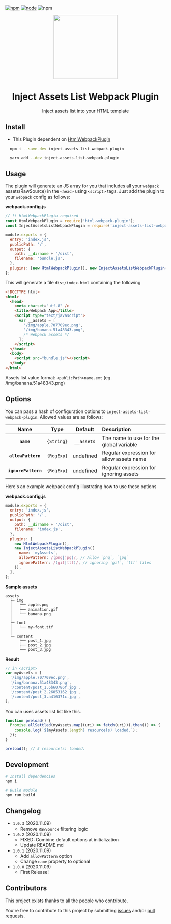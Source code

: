 [![npm][npm]][npm-url]
[![node][node]][node-url]
![npm](https://img.shields.io/npm/dw/inject-assets-list-webpack-plugin.svg)

<div align="center">
  <a href="https://github.com/webpack/webpack">
    <img width="200" src="https://webpack.js.org/assets/icon-square-big.svg">
  </a>
  <h1>Inject Assets List Webpack Plugin</h1>
  <p>Inject assets list into your HTML template</p>
</div>

## Install

- This Plugin dependent on [HtmlWebpackPlugin](https://github.com/jantimon/html-webpack-plugin)

```bash
  npm i --save-dev inject-assets-list-webpack-plugin
```

```bash
  yarn add --dev inject-assets-list-webpack-plugin
```

## Usage

The plugin will generate an JS array for you that includes all your `webpack`
assets(RawSource) in the `<head>` using `<script>` tags. Just add the plugin to your `webpack`
config as follows:

**webpack.config.js**

```js
// !! HtmlWebpackPlugin required
const HtmlWebpackPlugin = require('html-webpack-plugin');
const InjectAssetsListWebpackPlugin = require('inject-assets-list-webpack-plugin');

module.exports = {
  entry: 'index.js',
  publicPath: '/',
  output: {
    path: __dirname + '/dist',
    filename: 'bundle.js',
  },
  plugins: [new HtmlWebpackPlugin(), new InjectAssetsListWebpackPlugin()],
};
```

This will generate a file `dist/index.html` containing the following

```html
<!DOCTYPE html>
<html>
  <head>
    <meta charset="utf-8" />
    <title>Webpack App</title>
    <script type="text/javascript">
      var __assets = [
        '/img/apple.707709ec.png',
        '/img/banana.51a48343.png',
        /* Webpack assets */
      ];
    </script>
  </head>
  <body>
    <script src="bundle.js"></script>
  </body>
</html>
```

Assets list value format: `<publicPath>name.ext` (eg. /img/banana.51a48343.png)

## Options

You can pass a hash of configuration options to `inject-assets-list-webpack-plugin`.
Allowed values are as follows:

|        Name         |    Type    |  Default   | Description                              |
| :-----------------: | :--------: | :--------: | :--------------------------------------- |
|     **`name`**      | `{String}` | `__assets` | The name to use for the global variable  |
| **`allowPattern`**  | `{RegExp}` | undefined  | Regular expression for allow assets name |
| **`ignorePattern`** | `{RegExp}` | undefined  | Regular expression for ignoring assets   |

Here's an example webpack config illustrating how to use these options

**webpack.config.js**

```js
module.exports = {
  entry: 'index.js',
  publicPath: '/',
  output: {
    path: __dirname + '/dist',
    filename: 'index.js',
  },
  plugins: [
    new HtmlWebpackPlugin(),
    new InjectAssetsListWebpackPlugin({
      name: 'myAssets',
      allowPattern: /(png|jpg)/, // Allow `png`, `jpg`
      ignorePattern: /(gif|ttf)/, // ignoring `gif`, `ttf` files
    }),
  ],
};
```

**Sample assets**

```
assets
  ├─ img
  │   ├── apple.png
  │   ├── animation.gif
  │   └── banana.png
  │
  ├─ font
  │   └── my-font.ttf
  │
  └─ content
      ├── post_1.jpg
      ├── post_2.jpg
      └── post_3.jpg
```

**Result**

```js
// in <script>
var myAssets = [
  '/img/apple.707709ec.png',
  '/img/banana.51a48343.png',
  '/content/post_1.6b60786f.jpg',
  '/content/post_2.26053162.jpg',
  '/content/post_3.a416371c.jpg',
];
```

You can uses assets list list like this.

```js
function preload() {
  Promise.allSettled(myAssets.map((uri) => fetch(uri))).then(() => {
    console.log(`${myAssets.length} resource(s) loaded.`);
  });
}

preload(); // 5 resource(s) loaded.
```

## Development

```bash
# Install dependencies
npm i

# Build module
npm run build
```

## Changelog

- `1.0.3` (2020.11.09)
  - Remove `RawSource` filtering logic
- `1.0.2` (2020.11.09)
  - FIXED: Combine default options at initialization
  - Update README.md
- `1.0.1` (2020.11.09)
  - Add `allowPattern` option
  - Change `name` property to optional
- `1.0.0` (2020.11.09)
  - First Release!

## Contributors

This project exists thanks to all the people who contribute.

You're free to contribute to this project by submitting [issues](https://github.com/jantimon/inject-assets-list-webpack-plugin/issues) and/or [pull requests](https://github.com/jantimon/inject-assets-list-webpack-plugin/pulls).

[npm]: https://img.shields.io/npm/v/inject-assets-list-webpack-plugin.svg
[npm-url]: https://npmjs.com/package/inject-assets-list-webpack-plugin
[node]: https://img.shields.io/node/v/inject-assets-list-webpack-plugin.svg
[node-url]: https://nodejs.org
